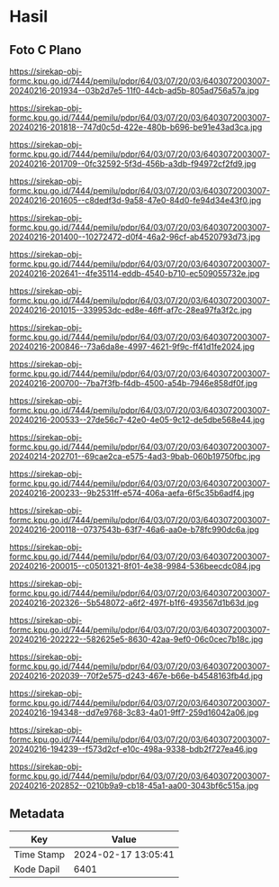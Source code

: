 # Hasil

## Foto C Plano

https://sirekap-obj-formc.kpu.go.id/7444/pemilu/pdpr/64/03/07/20/03/6403072003007-20240216-201934--03b2d7e5-11f0-44cb-ad5b-805ad756a57a.jpg

https://sirekap-obj-formc.kpu.go.id/7444/pemilu/pdpr/64/03/07/20/03/6403072003007-20240216-201818--747d0c5d-422e-480b-b696-be91e43ad3ca.jpg

https://sirekap-obj-formc.kpu.go.id/7444/pemilu/pdpr/64/03/07/20/03/6403072003007-20240216-201709--0fc32592-5f3d-456b-a3db-f94972cf2fd9.jpg

https://sirekap-obj-formc.kpu.go.id/7444/pemilu/pdpr/64/03/07/20/03/6403072003007-20240216-201605--c8dedf3d-9a58-47e0-84d0-fe94d34e43f0.jpg

https://sirekap-obj-formc.kpu.go.id/7444/pemilu/pdpr/64/03/07/20/03/6403072003007-20240216-201400--10272472-d0f4-46a2-96cf-ab4520793d73.jpg

https://sirekap-obj-formc.kpu.go.id/7444/pemilu/pdpr/64/03/07/20/03/6403072003007-20240216-202641--4fe35114-eddb-4540-b710-ec509055732e.jpg

https://sirekap-obj-formc.kpu.go.id/7444/pemilu/pdpr/64/03/07/20/03/6403072003007-20240216-201015--339953dc-ed8e-46ff-af7c-28ea97fa3f2c.jpg

https://sirekap-obj-formc.kpu.go.id/7444/pemilu/pdpr/64/03/07/20/03/6403072003007-20240216-200846--73a6da8e-4997-4621-9f9c-ff41d1fe2024.jpg

https://sirekap-obj-formc.kpu.go.id/7444/pemilu/pdpr/64/03/07/20/03/6403072003007-20240216-200700--7ba7f3fb-f4db-4500-a54b-7946e858df0f.jpg

https://sirekap-obj-formc.kpu.go.id/7444/pemilu/pdpr/64/03/07/20/03/6403072003007-20240216-200533--27de56c7-42e0-4e05-9c12-de5dbe568e44.jpg

https://sirekap-obj-formc.kpu.go.id/7444/pemilu/pdpr/64/03/07/20/03/6403072003007-20240214-202701--69cae2ca-e575-4ad3-9bab-060b19750fbc.jpg

https://sirekap-obj-formc.kpu.go.id/7444/pemilu/pdpr/64/03/07/20/03/6403072003007-20240216-200233--9b2531ff-e574-406a-aefa-6f5c35b6adf4.jpg

https://sirekap-obj-formc.kpu.go.id/7444/pemilu/pdpr/64/03/07/20/03/6403072003007-20240216-200118--0737543b-63f7-46a6-aa0e-b78fc990dc6a.jpg

https://sirekap-obj-formc.kpu.go.id/7444/pemilu/pdpr/64/03/07/20/03/6403072003007-20240216-200015--c0501321-8f01-4e38-9984-536beecdc084.jpg

https://sirekap-obj-formc.kpu.go.id/7444/pemilu/pdpr/64/03/07/20/03/6403072003007-20240216-202326--5b548072-a6f2-497f-b1f6-493567d1b63d.jpg

https://sirekap-obj-formc.kpu.go.id/7444/pemilu/pdpr/64/03/07/20/03/6403072003007-20240216-202222--582625e5-8630-42aa-9ef0-06c0cec7b18c.jpg

https://sirekap-obj-formc.kpu.go.id/7444/pemilu/pdpr/64/03/07/20/03/6403072003007-20240216-202039--70f2e575-d243-467e-b66e-b4548163fb4d.jpg

https://sirekap-obj-formc.kpu.go.id/7444/pemilu/pdpr/64/03/07/20/03/6403072003007-20240216-194348--dd7e9768-3c83-4a01-9ff7-259d16042a06.jpg

https://sirekap-obj-formc.kpu.go.id/7444/pemilu/pdpr/64/03/07/20/03/6403072003007-20240216-194239--f573d2cf-e10c-498a-9338-bdb2f727ea46.jpg

https://sirekap-obj-formc.kpu.go.id/7444/pemilu/pdpr/64/03/07/20/03/6403072003007-20240216-202852--0210b9a9-cb18-45a1-aa00-3043bf6c515a.jpg


## Metadata

| Key        | Value               |
| ---------- | ------------------- |
| Time Stamp | 2024-02-17 13:05:41 |
| Kode Dapil | 6401                |



